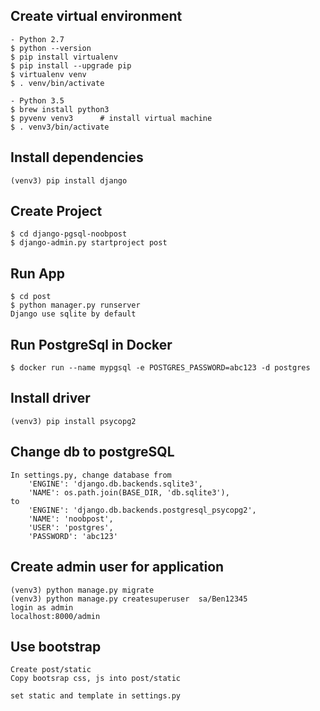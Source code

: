 ## Create virtual environment
    - Python 2.7
    $ python --version
    $ pip install virtualenv
    $ pip install --upgrade pip
    $ virtualenv venv
    $ . venv/bin/activate
    
    - Python 3.5
    $ brew install python3
    $ pyvenv venv3      # install virtual machine
    $ . venv3/bin/activate
    
## Install dependencies
    (venv3) pip install django
    
## Create Project
    $ cd django-pgsql-noobpost
    $ django-admin.py startproject post
    
## Run App
    $ cd post
    $ python manager.py runserver
    Django use sqlite by default
    
## Run PostgreSql in Docker
    $ docker run --name mypgsql -e POSTGRES_PASSWORD=abc123 -d postgres
    
## Install driver
    (venv3) pip install psycopg2
    
## Change db to postgreSQL
    In settings.py, change database from  
        'ENGINE': 'django.db.backends.sqlite3',
        'NAME': os.path.join(BASE_DIR, 'db.sqlite3'),
    to
        'ENGINE': 'django.db.backends.postgresql_psycopg2',
        'NAME': 'noobpost',
        'USER': 'postgres',
        'PASSWORD': 'abc123'
    
    
## Create admin user for application
    (venv3) python manage.py migrate
    (venv3) python manage.py createsuperuser  sa/Ben12345
    login as admin
    localhost:8000/admin
    
## Use bootstrap
    Create post/static
    Copy bootsrap css, js into post/static
    
    set static and template in settings.py